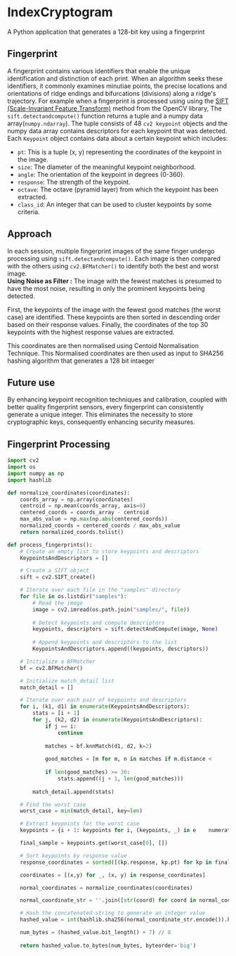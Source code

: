 
# IndexCryptogram

A Python application that generates a 128-bit key using a fingerprint 


## Fingerprint
A fingerprint contains various identifiers that enable the unique identification and distinction of each print. When an algorithm seeks these identifiers, it commonly examines minutiae points, the precise locations and orientations of ridge endings and bifurcations (divisions) along a ridge's trajectory. For example when a fingerprint is processed using using the [SIFT (Scale-Invariant Feature Transform)](https://en.wikipedia.org/wiki/Scale-invariant_feature_transform) method from the OpenCV library,
The `sift.detectandcompute()` function returns a tuple and a numpy data array(`numpy.ndarray`). The tuple consists of 48 `cv2 keypoint` objects and the numpy data array  contains descriptors for each keypoint that was detected. Each `Keypoint` object contains data about a certain keypoint which includes:


+ `pt`: This is a tuple (x, y) representing the coordinates of the keypoint in the image.
+ `size`: The diameter of the meaningful keypoint neighborhood.
+ `angle`: The orientation of the keypoint in degrees (0-360).
+ `response`: The strength of the keypoint.
+ `octave`: The octave (pyramid layer) from which the keypoint has been extracted.
+ `class_id`: An integer that can be used to cluster keypoints by some criteria. 


## Approach
In each session, multiple fingerprint images of the same finger undergo processing using `sift.detectandcompute()`. Each image is then compared with the others using `cv2.BFMatcher()` to identify both the best and worst image.  
__Using Noise as Filter :__
The image with the fewest matches is presumed to have the most noise, resulting in only the prominent keypoints being detected. 
   
First, the keypoints of the image with the fewest good matches (the worst case) are identified. These keypoints are then sorted in descending order based on their response values. Finally, the coordinates of the top 30 keypoints with the highest response values are extracted.
  
This coordinates are then normalised using Centoid Normalisation Technique. This Normalised coordinates are then used as input to SHA256 hashing algorithm that generates a 128 bit intaeger
## Future use

By enhancing keypoint recognition techniques and calibration, coupled with better quality fingerprint sensors, every fingerprint can consistently generate a unique integer. This eliminates the necessity to store cryptographic keys, consequently enhancing security measures.
## Fingerprint Processing
```python
import cv2
import os
import numpy as np
import hashlib

def normalize_coordinates(coordinates):
    coords_array = np.array(coordinates)
    centroid = np.mean(coords_array, axis=0)
    centered_coords = coords_array - centroid
    max_abs_value = np.max(np.abs(centered_coords))
    normalized_coords = centered_coords / max_abs_value
    return normalized_coords.tolist()

def process_fingerprints():
    # Create an empty list to store keypoints and descriptors
    KeypointsAndDescriptors = []

    # Create a SIFT object
    sift = cv2.SIFT_create()

    # Iterate over each file in the "samples" directory
    for file in os.listdir("samples"):
        # Read the image
        image = cv2.imread(os.path.join("samples/", file))
        
        # Detect keypoints and compute descriptors
        keypoints, descriptors = sift.detectAndCompute(image, None)
        
        # Append keypoints and descriptors to the list
        KeypointsAndDescriptors.append((keypoints, descriptors))

    # Initialize a BFMatcher
    bf = cv2.BFMatcher()

    # Initialize match_detail list
    match_detail = []

    # Iterate over each pair of keypoints and descriptors
    for i, (k1, d1) in enumerate(KeypointsAndDescriptors):
        stats = [i + 1]
        for j, (k2, d2) in enumerate(KeypointsAndDescriptors):
            if j == i:
                continue
            
            matches = bf.knnMatch(d1, d2, k=2)
            
            good_matches = [m for m, n in matches if m.distance <           0.322 * n.distance]
            
            if len(good_matches) >= 30:
                stats.append((j + 1, len(good_matches)))
        
        match_detail.append(stats)

    # Find the worst case
    worst_case = min(match_detail, key=len)

    # Extract keypoints for the worst case
    keypoints = {i + 1: keypoints for i, (keypoints, _) in e    numerate(KeypointsAndDescriptors)}

    final_sample = keypoints.get(worst_case[0], [])

    # Sort keypoints by response value
    response_coordinates = sorted([(kp.response, kp.pt) for kp in final_sample], key=lambda x: x[0], reverse=True)[:30]

    coordinates = [(x,y) for _, (x, y) in response_coordinates]

    normal_coordinates = normalize_coordinates(coordinates)

    normal_coordinate_str = ''.join([str(coord) for coord in normal_coordinates])

    # Hash the concatenated string to generate an integer value
    hashed_value = int(hashlib.sha256(normal_coordinate_str.encode()).hexdigest(), 16) % (2**128)  # Adjust modulus as needed

    num_bytes = (hashed_value.bit_length() + 7) // 8
    
    return hashed_value.to_bytes(num_bytes, byteorder='big')


```